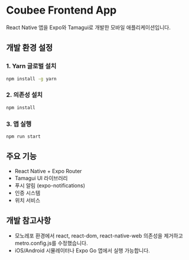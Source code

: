 # Coubee Frontend App

React Native 앱을 Expo와 Tamagui로 개발한 모바일 애플리케이션입니다.

## 개발 환경 설정

### 1. Yarn 글로벌 설치

```bash
npm install -g yarn
```

### 2. 의존성 설치

```bash
npm install
```

### 3. 앱 실행

```bash
npm run start
```

## 주요 기능

- React Native + Expo Router
- Tamagui UI 라이브러리
- 푸시 알림 (expo-notifications)
- 인증 시스템
- 위치 서비스

## 개발 참고사항

- 모노레포 환경에서 react, react-dom, react-native-web 의존성을 제거하고 metro.config.js를 수정했습니다.
- iOS/Android 시뮬레이터나 Expo Go 앱에서 실행 가능합니다.
